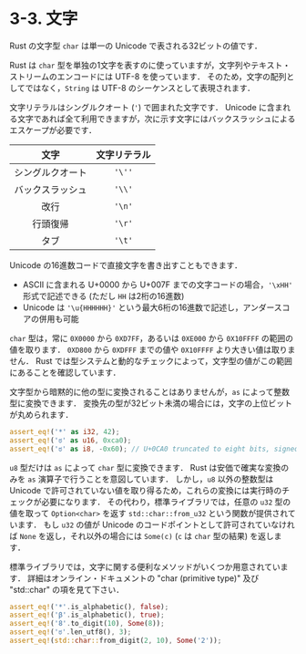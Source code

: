 # 3-3. 文字
Rust の文字型 ```char``` は単一の Unicode で表される32ビットの値です．

Rust は ```char``` 型を単独の1文字を表すのに使っていますが，文字列やテキスト・ストリームのエンコードには UTF-8 を使っています．
そのため，文字の配列としてではなく，```String``` は UTF-8 のシーケンスとして表現されます．

文字リテラルはシングルクオート (```'```) で囲まれた文字です．
Unicode に含まれる文字であれば全て利用できますが，次に示す文字にはバックスラッシュによるエスケープが必要です．

| 文字 | 文字リテラル |
| :--: | :--: |
| シングルクオート | ```'\''``` |
| バックスラッシュ | ```'\\'``` |
| 改行 | ```'\n'``` |
| 行頭復帰 | ```'\r'``` |
| タブ | ```'\t'``` |

Unicode の16進数コードで直接文字を書き出すこともできます．

- ASCII に含まれる U+0000 から U+007F までの文字コードの場合，```'\xHH'``` 形式で記述できる (ただし ```HH``` は2桁の16進数)
- Unicode は ```'\u{HHHHHH}'``` という最大6桁の16進数で記述し，アンダースコアの併用も可能

```char``` 型は，常に ```0X0000``` から ```0XD7FF```，あるいは ```0XE000``` から ```0X10FFFF``` の範囲の値を取ります．
```0XD800``` から ```0XDFFF``` までの値や ```0X10FFFF``` より大きい値は取りません．
Rust では型システムと動的なチェックによって，文字型の値がこの範囲にあることを確認しています．

文字型から暗黙的に他の型に変換されることはありませんが，```as``` によって整数型に変換できます．
変換先の型が32ビット未満の場合には，文字の上位ビットが丸められます．

```rust
assert_eq!('*' as i32, 42);
assert_eq!('ಠ' as u16, 0xca0);
assert_eq!('ಠ' as i8, -0x60); // U+0CA0 truncated to eight bits, signed
```

```u8``` 型だけは ```as``` によって ```char``` 型に変換できます．
Rust は安価で確実な変換のみを ```as``` 演算子で行うことを意図しています．
しかし，```u8``` 以外の整数型は Unicode で許可されていない値を取り得るため，これらの変換には実行時のチェックが必要になります．
その代わり，標準ライブラリでは，任意の ```u32``` 型の値を取って ```Option<char>``` を返す ```std::char::from_u32``` という関数が提供されています．
もし ```u32``` の値が Unicode のコードポイントとして許可されていなければ ```None``` を返し，それ以外の場合には ```Some(c)``` (```c``` は ```char``` 型の結果) を返します．

標準ライブラリでは，文字に関する便利なメソッドがいくつか用意されています．
詳細はオンライン・ドキュメントの "char (primitive type)" 及び "std::char" の項を見て下さい．

```rust
assert_eq!('*'.is_alphabetic(), false);
assert_eq!('β'.is_alphabetic(), true);
assert_eq!('8'.to_digit(10), Some(8));
assert_eq!('ಠ'.len_utf8(), 3);
assert_eq!(std::char::from_digit(2, 10), Some('2'));
```
